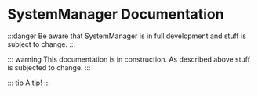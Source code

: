# SystemManager Documentation
:::danger 
Be aware that SystemManager is in full development and stuff is subject to change.
:::

::: warning 
This documentation is in construction. As described above stuff is subjected to change.
:::

::: tip
A tip!
:::